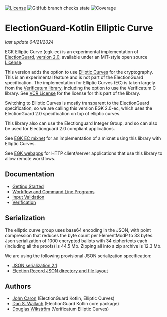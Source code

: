 [![License](https://img.shields.io/github/license/JohnLCaron/egk-ec)](https://github.com/JohnLCaron/egk-ec/blob/main/LICENSE.txt)
![GitHub branch checks state](https://img.shields.io/github/actions/workflow/status/JohnLCaron/egk-ec/unit-tests.yml)
![Coverage](https://img.shields.io/badge/coverage-90.5%25%20LOC%20(7064/7809)-blue)

# ElectionGuard-Kotlin Elliptic Curve

_last update 04/21/2024_

EGK Elliptic Curve (egk-ec) is an experimental implementation of [ElectionGuard](https://github.com/microsoft/electionguard), 
[version 2.0](https://github.com/microsoft/electionguard/releases/download/v2.0/EG_Spec_2_0.pdf), 
available under an MIT-style open source [License](LICENSE.txt). 

This version adds the option to use [Elliptic Curves](https://en.wikipedia.org/wiki/Elliptic-curve_cryptography) 
for the cryptography. This is an experimental feature and is not part of the ElectionGuard specification.
The implementation for Elliptic Curves (EC) is taken largely from the [Verificatum library](https://www.verificatum.org/),
including the option to use the Verificatum C library. See [VCR License](LICENSE_VCR.txt) for the license for this part of
the library.

Switching to Elliptic Curves is mostly transparent to the ElectionGuard specification, so we are calling this
version EGK 2.0-ec, which uses the ElectionGuard 2.0 specification on top of elliptic curves.

This library also can use the Electionguard Integer Group, and so can also be used for Electionguard 2.0 compliant applications.

See [EGK EC mixnet](https://github.com/JohnLCaron/egk-ec-mixnet) for an implementation of a mixnet using this library with Elliptic Curves.

See [EGK webapps](https://github.com/JohnLCaron/egk-webapps) for HTTP client/server applications that use this library to allow remote workflows.

## Documentation
* [Getting Started](docs/GettingStarted.md)
* [Workflow and Command Line Programs](docs/CommandLineInterface.md)
* [Input Validation](docs/InputValidation.md)
* [Verification](docs/Verification.md)

## Serialization

The elliptic curve group uses base64 encoding in the JSON, with point compression that reduces the byte count per ElementModP to 33 bytes.
Json serialization of 1000 encrypted ballots with 34 ciphertexts each (including all the proofs) is 44.5 Mb. 
Zipping all into a zip archive is 12.3 Mb.

We are using the following provisional JSON serialization specification:

* [JSON serialization 2.1](docs/JsonSerializationSpec2.1.md)
* [Election Record JSON directory and file layout](docs/ElectionRecordJson.md)

## Authors
- [John Caron](https://github.com/JohnLCaron) (ElectionGuard Kotlin, Elliptic Curves)
- [Dan S. Wallach](https://www.cs.rice.edu/~dwallach/) (ElectionGuard Kotlin core package)
- [Douglas Wikström](https://www.verificatum.org/) (Verificatum Elliptic Curves)